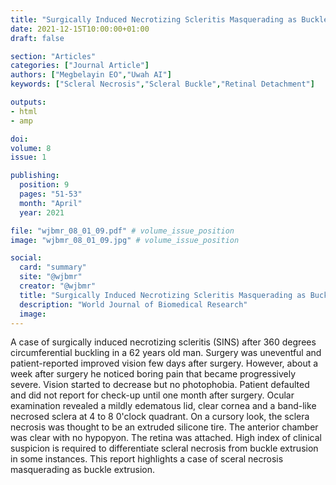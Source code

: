 ```yaml
---
title: "Surgically Induced Necrotizing Scleritis Masquerading as Buckle Extrusion"
date: 2021-12-15T10:00:00+01:00
draft: false

section: "Articles"
categories: ["Journal Article"]
authors: ["Megbelayin EO","Uwah AI"]
keywords: ["Scleral Necrosis","Scleral Buckle","Retinal Detachment"]

outputs: 
- html
- amp

doi:
volume: 8
issue: 1

publishing:
  position: 9
  pages: "51-53"
  month: "April"
  year: 2021

file: "wjbmr_08_01_09.pdf" # volume_issue_position
image: "wjbmr_08_01_09.jpg" # volume_issue_position

social:
  card: "summary"
  site: "@wjbmr"
  creator: "@wjbmr"
  title: "Surgically Induced Necrotizing Scleritis Masquerading as Buckle Extrusion"
  description: "World Journal of Biomedical Research"
  image:
---
```

A case of surgically induced necrotizing scleritis (SINS) after 360 degrees circumferential buckling in
a 62 years old man. Surgery was uneventful and patient-reported improved vision few days after
surgery. However, about a week after surgery he noticed boring pain that became progressively severe.
Vision started to decrease but no photophobia. Patient defaulted and did not report for check-up until
one month after surgery. Ocular examination revealed a mildly edematous lid, clear cornea and a
band-like necrosed sclera at 4 to 8 0'clock quadrant. On a cursory look, the sclera necrosis was thought
to be an extruded silicone tire. The anterior chamber was clear with no hypopyon. The retina was
attached. High index of clinical suspicion is required to differentiate scleral necrosis from buckle
extrusion in some instances. This report highlights a case of sceral necrosis masquerading as buckle
extrusion.
